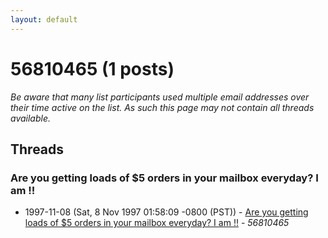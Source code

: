 ```yaml
---
layout: default
---
```


# 56810465 (1 posts)

_Be aware that many list participants used multiple email addresses over their time active on the list. As such this page may not contain all threads available._

## Threads

### Are you getting loads of $5 orders in your mailbox everyday? I am !!
+ 1997-11-08 (Sat, 8 Nov 1997 01:58:09 -0800 (PST)) - [Are you getting loads of $5 orders in your mailbox everyday? I am !!](/archive/1997/11/a269de10a01705188ba52d38848f92c69af7b87b77d7b55ab110f0c15180c29a) - _56810465_

